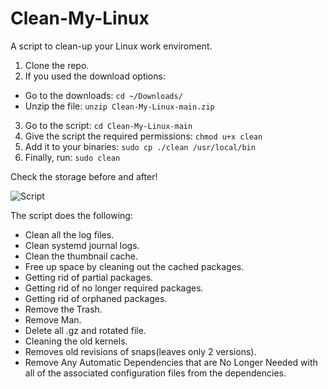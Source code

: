 # Clean-My-Linux
A script to clean-up your Linux work enviroment.

1. Clone the repo.
2. If you used the download options:
  - Go to the downloads: `cd ~/Downloads/`
  - Unzip the file: `unzip Clean-My-Linux-main.zip`
3. Go to the script: `cd Clean-My-Linux-main`
4. Give the script the required permissions: `chmod u+x clean`
5. Add it to your binaries: `sudo cp ./clean /usr/local/bin`
6. Finally, run: `sudo clean`

Check the storage before and after!

![Script](https://user-images.githubusercontent.com/56788883/146991100-f4741c68-3769-42bc-9542-bc72a312b603.png)


The script does the following: 
- Clean all the log files.
- Clean systemd journal logs.
- Clean the thumbnail cache.
- Free up space by cleaning out the cached packages.
- Getting rid of partial packages.
- Getting rid of no longer required packages.
- Getting rid of orphaned packages.
- Remove the Trash.
- Remove Man.
- Delete all .gz and rotated file.
- Cleaning the old kernels.
- Removes old revisions of snaps(leaves only 2 versions).
- Remove Any Automatic Dependencies that are No Longer Needed with all of the associated configuration files from the dependencies.

